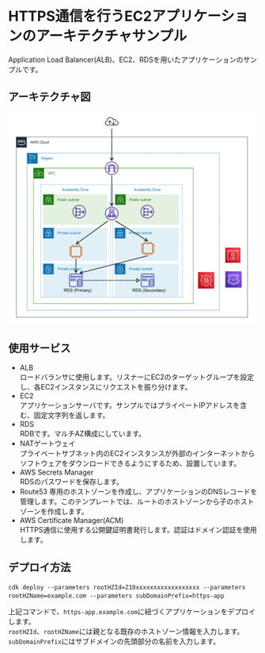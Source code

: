 # HTTPS通信を行うEC2アプリケーションのアーキテクチャサンプル
Application Load Balancer(ALB)、EC2、RDSを用いたアプリケーションのサンプルです。

## アーキテクチャ図
![](./architecture.png)

## 使用サービス
* ALB  
ロードバランサに使用します。リスナーにEC2のターゲットグループを設定し、各EC2インスタンスにリクエストを振り分けます。
* EC2  
アプリケーションサーバです。サンプルではプライベートIPアドレスを含む、固定文字列を返します。
* RDS  
RDBです。マルチAZ構成にしています。
* NATゲートウェイ  
プライベートサブネット内のEC2インスタンスが外部のインターネットからソフトウェアをダウンロードできるようにするため、設置しています。
* AWS Secrets Manager  
RDSのパスワードを保存します。
* Route53
専用のホストゾーンを作成し、アプリケーションのDNSレコードを管理します。このテンプレートでは、ルートのホストゾーンから子のホストゾーンを作成します。
* AWS Certificate Manager(ACM)  
HTTPS通信に使用する公開鍵証明書発行します。認証はドメイン認証を使用します。

## デプロイ方法
`cdk deploy --parameters rootHZId=Z10xxxxxxxxxxxxxxxxxx --parameters rootHZName=example.com --parameters subDomainPrefix=https-app`

上記コマンドで、`https-app.example.com`に紐づくアプリケーションをデプロイします。  
`rootHZId`、`rootHZName`には親となる既存のホストゾーン情報を入力します。`subDomainPrefix`にはサブドメインの先頭部分の名前を入力します。

